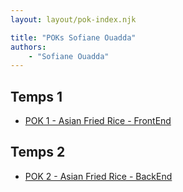 ```yaml
---
layout: layout/pok-index.njk

title: "POKs Sofiane Ouadda"
authors:
    - "Sofiane Ouadda"
---
```


## Temps 1

- [POK 1 - Asian Fried Rice - FrontEnd](./temps-1)

## Temps 2

- [POK 2 - Asian Fried Rice - BackEnd](./temps-2)